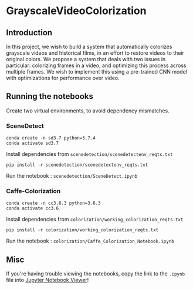 # GrayscaleVideoColorization

## Introduction
In this project, we wish to build a system that automatically colorizes grayscale videos and historical films,
in an effort to restore videos to their original colors. We propose a system that deals with two issues in
particular: colorizing frames in a video, and optimizing this process across multiple frames. We wish to
implement this using a pre-trained CNN model with optimizations for performance over video.

## Running the notebooks
   Create two virtual environments, to avoid dependency mismatches.

### SceneDetect
   ```
   conda create -n sd3.7 python=3.7.4
   conda activate sd3.7
   ```

   Install dependencies from `scenedetection/scenedetectenv_reqts.txt`
   ```
   pip install -r scenedetection/scenedetectenv_reqts.txt
   ```

   Run the notebook : `scenedetection/SceneDetect.ipynb`
 
### Caffe-Colorization
   ```
   conda create -n cc3.6.3 python=3.6.3
   conda activate cc3.6
   ```

   Install dependencies from `colorization/working_colorization_reqts.txt`
   ```
   pip install -r colorization/working_colorization_reqts.txt
   ```
   Run the notebook : `colorization/Caffe_Colorization_Notebook.ipynb`

## Misc

   If you're having trouble viewing the notebooks, copy the link to the `.ipynb` file into [Jupyter Notebook Viewer](https://nbviewer.jupyter.org/)!
